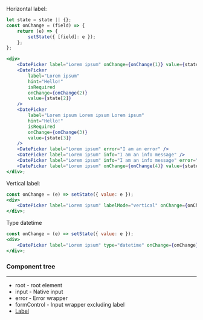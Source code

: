 Horizontal label:

```jsx
let state = state || {};
const onChange = (field) => {
    return (e) => {
        setState({ [field]: e });
    };
};

<div>
    <DatePicker label="Lorem ipsum" onChange={onChange(1)} value={state[1]} />
    <DatePicker
        label="Lorem ipsum"
        hint="Hello!"
        isRequired
        onChange={onChange(2)}
        value={state[2]}
    />
    <DatePicker
        label="Lorem ipsum Lorem ipsum Lorem ipsum"
        hint="Hello!"
        isRequired
        onChange={onChange(3)}
        value={state[3]}
    />
    <DatePicker label="Lorem ipsum" error="I am an error" />
    <DatePicker label="Lorem ipsum" info="I am an info message" />
    <DatePicker label="Lorem ipsum" info="I am an info message" error="I am an error" />
    <DatePicker label="Lorem ipsum" onChange={onChange(4)} value={state[4]} isReadOnly={true} />
</div>;
```

Vertical label:

```jsx
const onChange = (e) => setState({ value: e });
<div>
    <DatePicker label="Lorem ipsum" labelMode="vertical" onChange={onChange} value={state.value} />
</div>;
```

Type datetime

```jsx
const onChange = (e) => setState({ value: e });
<div>
    <DatePicker label="Lorem ipsum" type="datetime" onChange={onChange} value={state.value} />
</div>;
```

### Component tree

---

-   root - root element
-   input - Native input
-   error - Error wrapper
-   formControl - Input wrapper excluding label
-   [Label](#/Forms?id=label)
